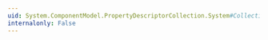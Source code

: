 ```yaml
---
uid: System.ComponentModel.PropertyDescriptorCollection.System#Collections#ICollection#IsSynchronized
internalonly: False
---
```

